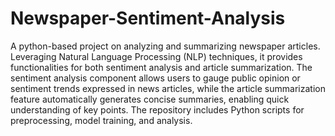 # Newspaper-Sentiment-Analysis

A python-based project on analyzing and summarizing newspaper articles. Leveraging Natural Language Processing (NLP) techniques, it provides functionalities for both sentiment analysis and article summarization. The sentiment analysis component allows users to gauge public opinion or sentiment trends expressed in news articles, while the article summarization feature automatically generates concise summaries, enabling quick understanding of key points. The repository includes Python scripts for preprocessing, model training, and analysis.
